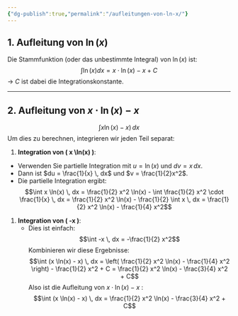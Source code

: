 ```yaml
---
{"dg-publish":true,"permalink":"/aufleitungen-von-ln-x/"}
---
```


## 1. Aufleitung von $\ln(x)$
Die Stammfunktion (oder das unbestimmte Integral) von $\ln(x)$ ist:
$$\int \ln(x)dx = x \cdot \ln(x) - x + C$$
 → $C$ ist dabei die Integrationskonstante.
___
## 2. Aufleitung von $x \cdot \ln(x) - x$ 
$$\int x \ln(x) - x) \, dx$$
Um dies zu berechnen, integrieren wir jeden Teil separat:
1. **Integration von \( x \ln(x) \)**:
- Verwenden Sie partielle Integration mit $u = \ln(x)$ und $dv = x \, dx$.
- Dann ist $du = \frac{1}{x} \, dx$ und $v = \frac{1}{2}x^2$.
- Die partielle Integration ergibt:
$$\int x \ln(x) \, dx = \frac{1}{2} x^2 \ln(x) - \int \frac{1}{2} x^2 \cdot \frac{1}{x} \, dx = \frac{1}{2} x^2 \ln(x) - \frac{1}{2} \int x \, dx = \frac{1}{2} x^2 \ln(x) - \frac{1}{4} x^2$$
1. **Integration von \( -x \)**:
   - Dies ist einfach:
$$\int -x \, dx = -\frac{1}{2} x^2$$
Kombinieren wir diese Ergebnisse:
$$\int (x \ln(x) - x) \, dx = \left( \frac{1}{2} x^2 \ln(x) - \frac{1}{4} x^2 \right) - \frac{1}{2} x^2 + C = \frac{1}{2} x^2 \ln(x) - \frac{3}{4} x^2 + C$$
Also ist die Aufleitung von $x \cdot \ln(x) - x$ :
$$\int (x \ln(x) - x) \, dx = \frac{1}{2} x^2 \ln(x) - \frac{3}{4} x^2 + C$$